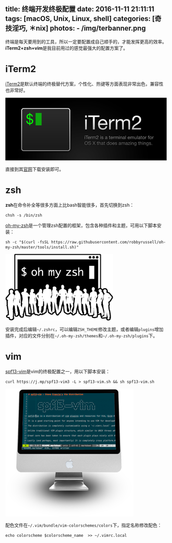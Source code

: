 title: 终端开发终极配置
date: 2016-11-11 21:11:11
tags: [macOS, Unix, Linux, shell]
categories: [奇技淫巧, ＊nix]
photos: 
	- /img/terbanner.png
---
终端是每天要用到的工具，所以一定要配置成自己顺手的，才能发挥更高的效率。**iTerm2+zsh+vim**是我目前用过的感觉最强大的配置方案了。

# iTerm2
[iTerm2](https://www.iterm2.com/)是默认终端的终极替代方案，个性化、热键等方面表现非常出色，兼容性也非常好。

![iTerm2](/img/teriterm.png)

直接到其[官网](https://www.iterm2.com/downloads.html)下载安装即可。

# zsh
**zsh**在命令补全等很多方面上比bash智能很多，首先切换到zsh：

	chsh -s /bin/zsh

[oh-my-zsh](http://ohmyz.sh/)是一个管理zsh配置的框架，包含各种插件和主题，可用以下脚本安装：
	
	sh -c "$(curl -fsSL https://raw.githubusercontent.com/robbyrussell/oh-my-zsh/master/tools/install.sh)"
	
![oh-my-zsh](/img/terzsh.png)
	
安装完成后编辑`~/.zshrc`，可以编辑`ZSH_THEME`修改主题，或者编辑`plugins`增加插件，对应的文件分别在`~/.oh-my-zsh/themes`和`~/.oh-my-zsh/plugins`下。

# vim
[spf13-vim](http://vim.spf13.com/)是vim的终极配置之一，用以下脚本安装：

	curl https://j.mp/spf13-vim3 -L > spf13-vim.sh && sh spf13-vim.sh
	
![spf13-vim](/img/tervim.png)

配色文件在`~/.vim/bundle/vim-colorschemes/colors`下，指定名称修改配色：

	echo colorscheme $colorscheme_name  >> ~/.vimrc.local